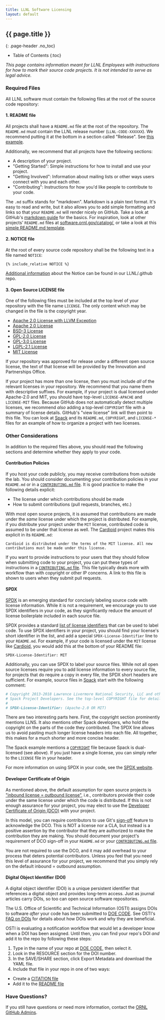 ```yaml
---
title: LLNL Software Licensing
layout: default
---
```


## {{ page.title }}

{: .page-header .no_toc}

-   Table of Contents
    {:toc}

_This page contains information meant for LLNL Employees with instructions for
how to mark their source code projects. It is not intended to serve as legal
advice._

### Required Files

All LLNL software must contain the following files at the root of the source
code repository:

#### 1. README file

All projects shall have a `README.md` file at the root of the repository.
The `README.md` must contain the LLNL release number
(`LLNL-CODE-XXXXXX`). We recommend putting it at the bottom in a section
called "Release". See
[this example](https://github.com/spack/spack#release).

Additionally, we recommend that all projects have the following sections:

-   A description of your project.
-   "Getting Started": Simple instructions for how to install and use your
    project.
-   "Getting Involved": Information about mailing lists or other ways users
    connect with you and each other.
-   "Contributing": Instructions for how you'd like people to contribute to
    your code.

The `.md` suffix stands for "markdown". Markdown is a plain text format.
It's easy to read and write, but it also allows you to add simple
formatting and links so that your `README.md` will render nicely on
GitHub. Take a look at GitHub's
[markdown guide](https://guides.github.com/features/mastering-markdown/)
for the basics. For inspiration, look at other projects' `README.md`
files at [software.ornl.gov/catalog/](/), or take a look
at this
[simple README.md template](https://gist.github.com/PurpleBooth/109311bb0361f32d87a2).

#### 2. NOTICE file

At the root of every source code repository shall be the following text in a
file named `NOTICE`:

```
{% include_relative NOTICE %}
```

[Additional information](https://github.com/LLNL/.github/tree/main/community-health/NOTICE.md) about the Notice can be found in our LLNL/.github repo.

#### 3. Open Source LICENSE file

One of the following files must be included at the top level of your repository
with the file name `LICENSE`. The only content which may be changed in the file
is the copyright year.

-   [Apache 2.0 License with LLVM Exception](/about/licenses/apache-2.0-llvm-exception.txt)
-   [Apache 2.0 License](/about/licenses/apache-2.0.txt)
-   [BSD-3 License](/about/licenses/bsd-3-clause.txt)
-   [GPL-2.0 License](/about/licenses/gpl-2.0.txt)
-   [GPL-3.0 License](/about/licenses/gpl-3.0.txt)
-   [LGPL-2.1 License](/about/licenses/lgpl-2.1.txt)
-   [MIT License](/about/licenses/mit.txt)

If your repository was approved for release under a different open source
license, the text of that license will be provided by the Innovation and
Partnerships Office.

If your project has more than one license, then you must include _all_ of
the relevant licenses in your repository. We recommend that you name
them with descriptive suffixes. For example, if your project is dual
licensed under Apache-2.0 and MIT, you should have top-level
`LICENSE-APACHE` and `LICENSE-MIT` files. Because GitHub does not
automatically detect multiple licenses, we recommend _also_ adding a
top-level `COPYRIGHT` file with a summary of license details. GitHub's
"view license" link will then point to this file. You can look at
[Spack](https://github.com/spack/spack) and its `README.md`, `COPYRIGHT`,
and `LICENSE-*` files for an example of how to organize a project with
two licenses.

### Other Considerations

In addition to the required files above, you should read the following
sections and determine whether they apply to your code.

#### Contribution Policies

If you host your code publicly, you may receive contributions from
outside the lab. You should consider documenting your contribution
policies in your `README.md` or in a
[`CONTRIBUTING.md` file](https://github.com/LLNL/.github/blob/main/community-health/CONTRIBUTING.md).
It is good practice to make the following details explicit:

-   The license under which contributions should be made
-   How to submit contributions (pull requests, branches, etc.)

With most open source projects, it is assumed that contributions are made
under the _same_ license under which the project is distributed. For
example, if you distribute your project under the `MIT` license,
contributed code is assumed to be under that license as well. The
[Cardioid](https://github.com/llnl/cardioid) project makes this explicit
in its `README.md`:

```
Cardioid is distributed under the terms of the MIT license. All new
contributions must be made under this license.
```

If you want to provide instructions to your users that they should follow
when submitting code to your project, you can put these types of
instructions in a
[`CONTRIBUTING.md` file](https://help.github.com/articles/setting-guidelines-for-repository-contributors/).
This file typically deals more with workflow than with copyright or other
IP concerns. A link to this file is shown to users when they submit pull
requests.

#### SPDX

[SPDX](https://spdx.org/) is an emerging standard for concisely labeling
source code with license information. While it is not a requirement, we
encourage you to use SPDX identifiers in your code, as they significantly
reduce the amount of license boilerplate included in each source file.

SPDX provides a standard
[list of license identifiers](https://spdx.dev/ids/) that can be
used to label code. To use SPDX identifiers in your project, you should
find your license's short identifier in the list, and add a special
`SPDX-License-Identifier` line to your `README.md`. For example, if your
code is licensed under the `MIT` license like
[Cardioid](https://github.com/llnl/cardioid), you would add this at the
bottom of your README file:

```
SPDX-License-Identifier: MIT
```

Additionally, you can use SPDX to label your source files. While not all
open source licenses require you to add license information to every
source file, for projects that do require a copy in every file, the SPDX
short headers are sufficient. For example, source files in
[Spack](https://github.com/spack/spack) start with the following comment:

```python
# Copyright 2013-2018 Lawrence Livermore National Security, LLC and other
# Spack Project Developers. See the top-level COPYRIGHT file for details.
#
# SPDX-License-Identifier: (Apache-2.0 OR MIT)
```

There are two interesting parts here. First, the copyright section
prominently mentions LLNS. It also mentions other Spack developers, who
hold the copyright on the parts of the code they contributed. The SPDX
line allows us to avoid pasting much longer license headers into each
file. All together, this makes for a much shorter and more concise
header.

The Spack example mentions a
[`COPYRIGHT`](https://github.com/spack/spack/blob/develop/COPYRIGHT) file
because Spack is dual-licensed (see above). If you just have a single
license, you can simply refer to the `LICENSE` file in your header.

For more information on using SPDX in your code, see the [SPDX website](https://spdx.org/licenses/).

#### Developer Certificate of Origin

As mentioned above, the default assumption for open source projects is
["inbound license = outbound license"](https://opensource.guide/legal/),
i.e., contributors provide their code under the same license under which
the code is distributed. If this is not enough assurance for your project,
you may elect to use the
[Developer Certificate of Origin (DCO)](https://developercertificate.org/)
with your project.

In this model, you can require contributors to use Git's
[sign-off](https://stackoverflow.com/questions/1962094/what-is-the-sign-off-feature-in-git-for)
feature to acknowledge the DCO. This is NOT a license nor a CLA, but
instead is a positive assertion by the contributor that they are
authorized to make the contribution they are making. You should document
your project's requirement of DCO sign-off in your `README.md` or your
[`CONTRIBUTING.md` file](https://help.github.com/articles/setting-guidelines-for-repository-contributors/).

You are not required to use the DCO, and it may add overhead to your
process that deters potential contributors. Unless you feel that you
need this level of assurance for your project, we recommend that you
simply rely on the default inbound = outbound assumption.

#### Digital Object Identifier (DOI)

A digital object identifier (DOI) is a unique persistent identifier that
references a digital object and provides long-term access. Just as journal
articles carry DOIs, so too can open source software repositories.

The U.S. Office of Scientific and Technical Information (OSTI) assigns DOIs
to software _after_ your code has been submitted to [DOE CODE](https://www.osti.gov/doecode/faq#what-is).
See OSTI's [FAQ on DOIs](https://www.osti.gov/doecode/faq#what-is-a-doi) for
details about how DOIs work and why they are beneficial.

OSTI is evaluating a notification workflow that would let a developer know
when a DOI has been assigned. Until then, you can find your repo's DOI _and_
add it to the repo by following these steps:

1. Type in the name of your repo at [DOE CODE](https://www.osti.gov/doecode/), then select it.
2. Look in the RESOURCE section for the DOI number.
3. In the SAVE/SHARE section, click Export Metadata and download the YAML file.
4. Include that file in your repo in one of two ways:

-   Create a [CITATION file](https://citation-file-format.github.io/)
-   Add it to the [README file](https://guides.github.com/activities/citable-code/)

### Have Questions?

If you still have questions or need more information, contact the
[ORNL GitHub Admins](mailto:software@ornl.gov).
